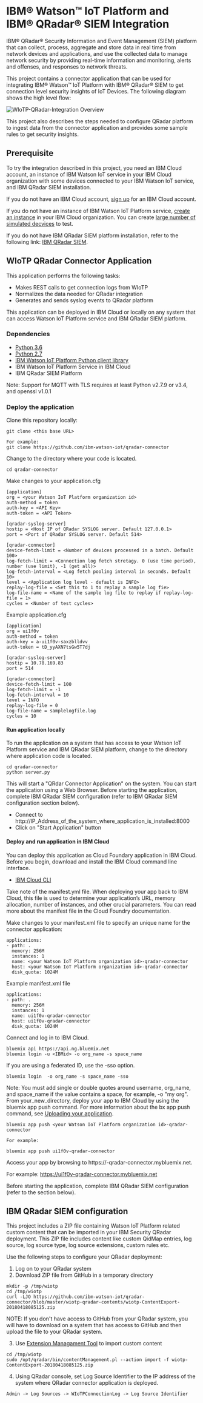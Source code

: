 # IBM® Watson™ IoT Platform and IBM® QRadar® SIEM Integration

IBM® QRadar® Security Information and Event Management (SIEM) platform that can collect,
process, aggregate and store data in real time from network devices and applications,
and use the collected data to manage network security by providing real-time information and
monitoring, alerts and offenses, and responses to network threats.

This project contains a connector application that can be used for integrating IBM® Watson™ IoT Platform
with IBM® QRadar® SIEM to get connection level security insights of IoT Devices. The following
diagram shows the high level flow:

<img src="images/wiotp-qradar-connector.jpg" alt="WIoTP-QRadar-Integration Overview" style="display:block;margin:auto;"/>

This project also describes the steps needed to configure QRadar platform to ingest data from 
the connector application and provides some sample rules to get security insights. 

## Prerequisite

To try the integration described in this project, you need an IBM Cloud account,  an instance 
of IBM Watson IoT service in your IBM Cloud organization with some devices connected to your
IBM Watson IoT service, and IBM QRadar SIEM installation.

If you do not have an IBM Cloud account, [sign up](https://console.bluemix.net/registration/) for an IBM Cloud account.

If you do not have an instance of IBM Watson IoT Platform service,
[create an instance](https://console.bluemix.net/catalog/services/internet-of-things-platform/)
in your IBM Cloud organization. You can create [large number of simulated decvices](https://console.bluemix.net/docs/services/IoT/getting_started/getting-started-iot-large-scale-simulation.html#guide-3-simulating-a-large-number-of-devices) to test.

If you do not have IBM QRadar SIEM platform installation, refer to the following link:
[IBM QRadar SIEM](https://www.ibm.com/us-en/marketplace/ibm-qradar-siem).


## WIoTP QRadar Connector Application

This application performs the following tasks:
- Makes REST calls to get connection logs from WIoTP
- Normalizes the data needed for QRadar integration
- Generates and sends syslog events to QRadar platform

This application can be deployed in IBM Cloud or locally on any system that can access Watson IoT Platform service
and IBM QRadar SIEM platform. 

### Dependencies

- [Python 3.6](https://www.python.org/downloads/release/python-360/)
- [Python 2.7](https://www.python.org/downloads/release/python-2713/)
- [IBM Watson IoT Platform Python client library](https://github.com/ibm-watson-iot/iot-python)
- IBM Watson IoT Platform Service in IBM Cloud
- IBM QRadar SIEM Platform

Note: Support for MQTT with TLS requires at least Python v2.7.9 or v3.4, and openssl v1.0.1

### Deploy the application

Clone this repository locally:

```
git clone <this base URL>

For example:
git clone https://github.com/ibm-watson-iot/qradar-connector
```

Change to the directory where your code is located.

```
cd qradar-connector
```

Make changes to your application.cfg 

```
[application]
org = <your Watson IoT Platform organization id>
auth-method = token
auth-key = <API Key>
auth-token = <API Token>

[qradar-syslog-server]
hostip = <Host IP of QRadar SYSLOG server. Default 127.0.0.1>
port = <Port of QRadar SYSLOG server. Default 514>

[qradar-connector]
device-fetch-limit = <Number of devices processed in a batch. Default 100>
log-fetch-limit = <Connection log fetch stretagy. 0 (use time period), number (use limit), -1 (get all)>
log-fetch-interval = <Log fetch pooling interval in seconds. Default 10>
level = <Application log level - default is INFO>
replay-log-file = <Set this to 1 to replay a sample log fie>
log-file-name = <Name of the sample log file to replay if replay-log-file = 1>
cycles = <Number of test cycles>
```
Example application.cfg
```
[application]
org = ui1f0v
auth-method = token
auth-key = a-ui1f0v-saxzblldvv
auth-token = tD_yyAXN7tsGw5T7dj

[qradar-syslog-server]
hostip = 10.78.169.83
port = 514

[qradar-connector]
device-fetch-limit = 100
log-fetch-limit = -1
log-fetch-interval = 10
level = INFO
replay-log-file = 0
log-file-name = samplelogfile.log
cycles = 10
```

#### Run application locally

To run the application on a system that has access to your Watson IoT Platform service and 
IBM QRadar SIEM platform, change to the directory where application code is located.

```
cd qradar-connector
python server.py
```

This will start a "QRdar Connector Application" on the system.  You can start the application using 
a Web Browser. Before starting the application, complete IBM QRadar SIEM configuration (refer to 
IBM QRadar SIEM configuration section below).

* Connect to http://IP_Address_of_the_system_where_application_is_installed:8000
* Click on "Start Application" button

 
#### Deploy and run application in IBM Cloud

You can deploy this application as Cloud Foundary application in IBM Cloud.
Before you begin, download and install the IBM Cloud command line interface. 

- [IBM Cloud CLI](https://clis.ng.bluemix.net/)

Take note of the manifest.yml file. When deploying your app back to IBM Cloud, this file is used to 
determine your application’s URL, memory allocation, number of instances, and other crucial 
parameters. You can read more about the manifest file in the Cloud Foundry documentation.

Make changes to your manifest.xml file to specify an unique name for the connector application:

```
applications:
- path: .
  memory: 256M
  instances: 1
  name: <your Watson IoT Platform organization id>-qradar-connector
  host: <your Watson IoT Platform organization id>-qradar-connector
  disk_quota: 1024M
```

Example manifest.xml file

```
applications:
- path: .
  memory: 256M
  instances: 1
  name: ui1f0v-qradar-connector
  host: ui1f0v-qradar-connector
  disk_quota: 1024M
```

Connect and log in to IBM Cloud.

```
bluemix api https://api.ng.bluemix.net
bluemix login -u <IBMid> -o org_name -s space_name
```

If you are using a federated ID, use the -sso option.

```
bluemix login  -o org_name -s space_name -sso
```

Note: You must add single or double quotes around username, org_name, and space_name if 
the value contains a space, for example, -o "my org". From your_new_directory, deploy your app 
to IBM Cloud by using the bluemix app push command. 
For more information about the bx app push command, see [Uploading your application](https://console.bluemix.net/docs/starters/upload_app.html).

```
bluemix app push <your Watson IoT Platform organization id>-qradar-connector

For example:

bluemix app push ui1f0v-qradar-connector
```

Access your app by browsing to https://<your Watson IoT Platform organization id>-qradar-connector.mybluemix.net.

For example: https://ui1f0v-qradar-connector.mybluemix.net

Before starting the application, complete IBM QRadar SIEM configuration (refer to the section below).


## IBM QRadar SIEM configuration

This project includes a ZIP file containing Watson IoT Platform related custom content 
that can be imported in your IBM Security QRadar deployment. This ZIP file includes content like
custom QidMap entries, log source, log source type, log source extensions, custom rules etc.

Use the following steps to configure your QRadar deployment:

1. Log on to your QRadar system
2. Download ZIP file from GitHub in a temporary directory

```
mkdir -p /tmp/wiotp
cd /tmp/wiotp
curl -LJO https://github.com/ibm-watson-iot/qradar-connector/blob/master/wiotp-qradar-contents/wiotp-ContentExport-20180418085125.zip
```

NOTE: If you don't have access to GitHub from your QRadar system, you will have to download on a system that has access to GitHub and then upload the file to your QRadar system.

3. Use [Extension Managament Tool](https://www.ibm.com/support/knowledgecenter/en/SSKMKU/com.ibm.qradar.doc_cloud/c_cmt_import_export_methods.html) to import custom content

```
cd /tmp/wiotp
sudo /opt/qradar/bin/contentManagement.pl --action import -f wiotp-ContentExport-20180418085125.zip
```

4. Using QRadar console, set Log Source Identifier to the IP address of the system where QRadar
connector application is deployed.

```
Admin -> Log Sources -> WIoTPConnectionLog -> Log Source Identifier
```


